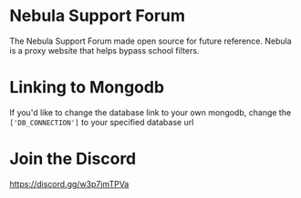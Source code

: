 # Nebula Support Forum
The Nebula Support Forum made open source for future reference. Nebula is a proxy website that helps bypass school filters. 

# Linking to Mongodb
If you'd like to change the database link to your own mongodb, change the ``['DB_CONNECTION']`` to your specified database url

# Join the Discord
https://discord.gg/w3p7jmTPVa
